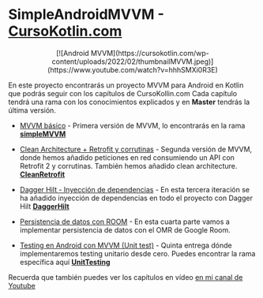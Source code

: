 # SimpleAndroidMVVM - [CursoKotlin.com](https://cursokotlin.com)

<p align="center">
[![Android MVVM](https://cursokotlin.com/wp-content/uploads/2022/02/thumbnailMVVM.jpeg)](https://www.youtube.com/watch?v=hhhSMXi0R3E)
</p>

En este proyecto encontrarás un proyecto MVVM para Android en Kotlin que podrás seguir con los capítulos de CursoKollin.com
Cada capítulo tendrá una rama con los conocimientos explicados y en **Master** tendrás la última versión.

- [MVVM básico](https://cursokotlin.com/mvvm-en-android-con-kotlin-livedata-y-view-binding-android-architecture-components) - Primera versión de MVVM, lo encontrarás en la rama [**simpleMVVM**](https://github.com/ArisGuimera/SimpleAndroidMVVM/tree/simpleMVVM)

- [Clean Architecture + Retrofit y corrutinas](https://cursokotlin.com/mvvm-en-android-con-kotlin-implementando-retrofit-corrutinas-y-clean-architecture/) - Segunda versión de MVVM, donde hemos añadido peticiones en red consumiendo un API con Retrofit 2 y corrutinas. También hemos añadido clean architecture. [**CleanRetrofit**](https://github.com/ArisGuimera/SimpleAndroidMVVM/tree/CleanRetrofit)

- [Dagger Hilt - Inyección de dependencias](https://cursokotlin.com/dagger-hilt-inyeccion-de-dependencias-mvvm/) - En esta tercera iteración se ha añadido inyección de dependencias en todo el proyecto con Dagger Hilt [**DaggerHilt**](https://github.com/ArisGuimera/SimpleAndroidMVVM/tree/DaggerHilt)

- [Persistencia de datos con ROOM](https://github.com/ArisGuimera/SimpleAndroidMVVM/tree/Room) - En esta cuarta parte vamos a implementar persistencia de datos con el OMR de Google Room.

- [Testing en Android con MVVM (Unit test)](https://cursokotlin.com/testing-en-android---test-unitarios/) - Quinta entrega dónde implementaremos testing unitario desde cero. Puedes encontrar la rama específica aquí [**UnitTesting**](https://github.com/ArisGuimera/SimpleAndroidMVVM/tree/UnitTests)

Recuerda que también puedes ver los capítulos en vídeo [en mi canal de Youtube](https://youtube.com/c/aristidevs)
